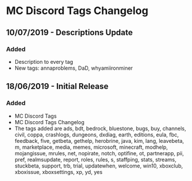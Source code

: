 # MC Discord Tags Changelog

## 10/07/2019 - Descriptions Update

### Added

* Description to every tag
* New tags: annaproblems, DaD, whyamiironminer

## 18/06/2019 - Initial Release

### Added

* MC Discord Tags
* MC Discord Tags Changelog
* The tags added are ads, bdt, bedrock, bluestone, bugs, buy, channels, civil, coppa, crashlogs, dungeons, dxdiag, earth, editions, eula, fbc, feedback, five, getbeta, gethelp, herobrine, java, kim, lang, leavebeta, m, marketplace, media, memes, microsoft, minecraft, modhelp, mojangissue, mrules, net, nopirate, notch, optifine, ot, partnerapp, pii, pref, realmsupdate, report, roles, rules, s, staffping, stats, streams, stuckbeta, support, trb, trial, updatewhen, welcome, win10, xboxclub, xboxissue, xboxsettings, xp, yd, yes



